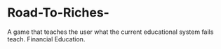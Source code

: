 # Road-To-Riches-
A game that teaches the user what the current educational system fails teach. Financial Education. 
